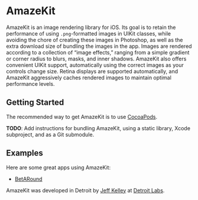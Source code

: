 # AmazeKit

AmazeKit is an image rendering library for iOS. Its goal is to retain the performance of using `.png`-formatted images in UIKit classes, while avoiding the chore of creating these images in Photoshop, as well as the extra download size of bundling the images in the app. Images are rendered according to a collection of “image effects,” ranging from a simple gradient or corner radius to blurs, masks, and inner shadows. AmazeKit also offers convenient UIKit support, automatically using the correct images as your controls change size. Retina displays are supported automatically, and AmazeKit aggressively caches rendered images to maintain optimal performance levels.

## Getting Started
The recommended way to get AmazeKit is to use [CocoaPods](http://www.cocoapods.org).

**TODO**: Add instructions for bundling AmazeKit, using a static library, Xcode subproject, and as a Git submodule.

## Examples
Here are some great apps using AmazeKit:
* [BetARound](http://www.sidebetme.com/betaround/)

AmazeKit was developed in Detroit by [Jeff Kelley](http://github.com/SlaunchaMan) at [Detroit Labs](http://www.detroitlabs.com).
